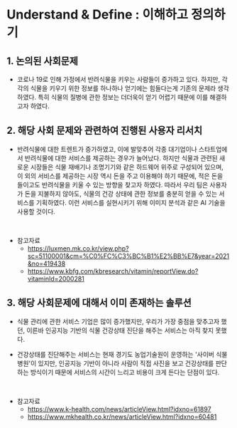 # Understand & Define : 이해하고 정의하기
## 1. 논의된 사회문제
- 코로나 19로 인해 가정에서 반려식물을 키우는 사람들이 증가하고 있다. 하지만, 각각의 식물을 키우기 위한 정보를 하나하나 얻기에는 힘들다는게 기존의 문제라 생각하였다. 특히 식물의 질병에 관한 정보는 더더욱이 얻기 어렵기 때문에 이를 해결하고자 하였다.

## 2. 해당 사회 문제와 관련하여 진행된 사용자 리서치
- 반려식물에 대한 트렌트가 증가하였고, 이에 발맞추어 각종 대기업이나 스타트업에서 반려식물에 대한 서비스를 제공하는 경우가 늘어났다. 하지만 식물과 관련된 새로운 시장들은 식물 재배기나 조명기기와 같은 하드웨어 위주로 구성되어 있으며, 이 외의 서비스를 제공하는 시장 역시 돈을 주고 이용해야 하기 때문에, 적은 돈을 들이고도 반려식물을 키울 수 있는 방향을 찾고자 하였다. 따라서 우리 팀은 사용자가 돈을 지불하지 않아도, 식물의 건강 상태에 관한 정보를 충분히 얻을 수 있는 서비스를 기획하였다. 이런 서비스를 실현시키기 위해 이미지 분석과 같은 AI 기술을 사용할 것이다.

&nbsp;
- 참고자료
  - https://luxmen.mk.co.kr/view.php?sc=51100001&cm=%C0%FC%C3%BC%B1%E2%BB%E7&year=2021&no=419438
  - https://www.kbfg.com/kbresearch/vitamin/reportView.do?vitaminId=2000281



## 3. 해당 사회문제에 대해서 이미 존재하는 솔루션
- 식물 관리에 관한 서비스 기업은 많이 증가했지만, 우리가 가장 중점을 맞추고자 했던, 이른바 인공지능 기반의 식물 건강상태 진단을 해주는 서비스는 아직 찾지 못했다.

- 건강상태를 진단해주는 서비스는 현재 경기도 농업기술원이 운영하는 '사이버 식물병원'이 있지만, 인공지능 기반이 아니라 사람이 직접 사진을 보고 건강상태를 판단하는 방식이기 때문에 서비스의 시간이 느리고 비용이 크게 든다는 단점이 있다.

&nbsp;
- 참고자료
  - https://www.k-health.com/news/articleView.html?idxno=61897
  - https://www.mkhealth.co.kr/news/articleView.html?idxno=60481

